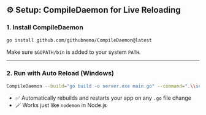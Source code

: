 ## ⚙️ Setup: CompileDaemon for Live Reloading

### 1. Install CompileDaemon

```bash
go install github.com/githubnemo/CompileDaemon@latest
```

Make sure `$GOPATH/bin` is added to your system `PATH`.

---

### 2. Run with Auto Reload (Windows)

```bash
CompileDaemon --build="go build -o server.exe main.go" --command=".\\server.exe"
```

- ✅ Automatically rebuilds and restarts your app on any `.go` file change
- 🪄 Works just like `nodemon` in Node.js

